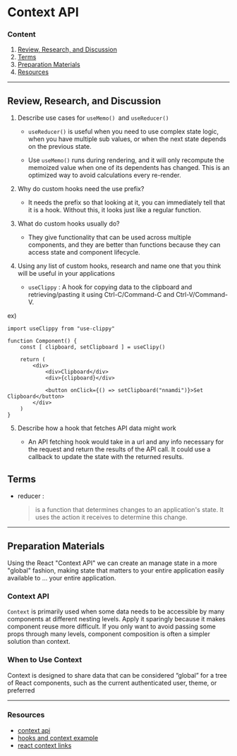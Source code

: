 # Context API

### Content

1. [Review, Research, and Discussion](#review-research-and-discussion)
1. [Terms](#terms)
1. [Preparation Materials](#preparation-materials)
1. [Resources](#resources)

---

## Review, Research, and Discussion

1. Describe use cases for `useMemo() `and `useReducer()`

   - `useReducer()` is useful when you need to use complex state logic, when you have multiple sub values, or when the next state depends on the previous state.

   - Use `useMemo()` runs during rendering, and it will only recompute the memoized value when one of its dependents has changed. This is an optimized way to avoid calculations every re-render.

2. Why do custom hooks need the use prefix?

   - It needs the prefix so that looking at it, you can immediately tell that it is a hook. Without this, it looks just like a regular function.

3. What do custom hooks usually do?

   - They give functionality that can be used across multiple components, and they are better than functions because they can access state and component lifecycle.

4. Using any list of custom hooks, research and name one that you think will be useful in your applications

   - `useClippy` : A hook for copying data to the clipboard and retrieving/pasting it using Ctrl-C/Command-C and Ctrl-V/Command-V.

ex)

```
import useClippy from "use-clippy"

function Component() {
    const [ clipboard, setClipboard ] = useClipy()

    return (
        <div>
            <div>Clipboard</div>
            <div>{clipboard}</div>

            <button onClick={() => setClipboard("nnamdi")}>Set Clipboard</button>
        </div>
    )
}

```

5. Describe how a hook that fetches API data might work

   - An API fetching hook would take in a url and any info necessary for the request and return the results of the API call. It could use a callback to update the state with the returned results.

## Terms

- reducer :
  > is a function that determines changes to an application's state. It uses the action it receives to determine this change.

---

## Preparation Materials

Using the React "Context API" we can create an manage state in a more "global" fashion, making state that matters to your entire application easily available to ... your entire application.

### Context API

`Context` is primarily used when some data needs to be accessible by many components at different nesting levels. Apply it sparingly because it makes component reuse more difficult. If you only want to avoid passing some props through many levels, component composition is often a simpler solution than context.

### When to Use Context

Context is designed to share data that can be considered “global” for a tree of React components, such as the current authenticated user, theme, or preferred

---

### Resources

- [context api](https://reactjs.org/docs/context.html)
- [hooks and context example](https://medium.com/swlh/snackbars-in-react-an-exercise-in-hooks-and-context-299b43fd2a2b)
- [react context links](https://github.com/diegohaz/awesome-react-context)
